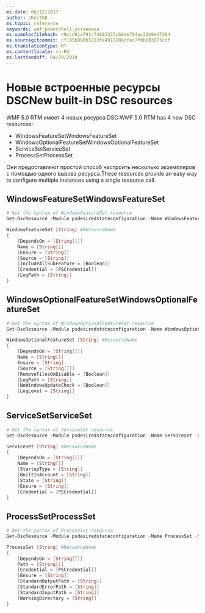 ```yaml
---
ms.date: 06/12/2017
author: JKeithB
ms.topic: reference
keywords: wmf,powershell,установка
ms.openlocfilehash: c9ccd91a791c74682325cb8ee704ac32b9edf284
ms.sourcegitcommit: cf195b090b3223fa4917206dfec7f0b603873cdf
ms.translationtype: HT
ms.contentlocale: ru-RU
ms.lasthandoff: 04/09/2018
---
```

# <a name="new-built-in-dsc-resources"></a><span data-ttu-id="3fc26-102">Новые встроенные ресурсы DSC</span><span class="sxs-lookup"><span data-stu-id="3fc26-102">New built-in DSC resources</span></span>

<span data-ttu-id="3fc26-103">WMF 5.0 RTM имеет 4 новых ресурса DSC:</span><span class="sxs-lookup"><span data-stu-id="3fc26-103">WMF 5.0 RTM has 4 new DSC resources:</span></span>
* <span data-ttu-id="3fc26-104">WindowsFeatureSet</span><span class="sxs-lookup"><span data-stu-id="3fc26-104">WindowsFeatureSet</span></span>
* <span data-ttu-id="3fc26-105">WindowsOptionalFeatureSet</span><span class="sxs-lookup"><span data-stu-id="3fc26-105">WindowsOptionalFeatureSet</span></span>
* <span data-ttu-id="3fc26-106">ServiceSet</span><span class="sxs-lookup"><span data-stu-id="3fc26-106">ServiceSet</span></span>
* <span data-ttu-id="3fc26-107">ProcessSet</span><span class="sxs-lookup"><span data-stu-id="3fc26-107">ProcessSet</span></span>

<span data-ttu-id="3fc26-108">Они предоставляют простой способ настроить несколько экземпляров с помощью одного вызова ресурса.</span><span class="sxs-lookup"><span data-stu-id="3fc26-108">These resources provide an easy way to configure multiple instances using a single resource call.</span></span>

## <a name="windowsfeatureset"></a><span data-ttu-id="3fc26-109">WindowsFeatureSet</span><span class="sxs-lookup"><span data-stu-id="3fc26-109">WindowsFeatureSet</span></span>

```powershell
# Get the syntax of WindowsFeatureSet resource
Get-DscResource -Module psdesiredstateconfiguration -Name WindowsFeatureSet -Syntax

WindowsFeatureSet [String] #ResourceName
{
    [DependsOn = [String[]]]
    Name = [String[]]
    [Ensure = [String]]
    [Source = [String]]
    [IncludeAllSubFeature = [Boolean]]
    [Credential = [PSCredential]]
    [LogPath = [String]]
}
```

## <a name="windowsoptionalfeatureset"></a><span data-ttu-id="3fc26-110">WindowsOptionalFeatureSet</span><span class="sxs-lookup"><span data-stu-id="3fc26-110">WindowsOptionalFeatureSet</span></span>

```powershell
# Get the syntax of WindowsOptionalFeatureSet resource
Get-DscResource -Module psdesiredstateconfiguration -Name WindowsOptionalFeatureSet -Syntax

WindowsOptionalFeatureSet [String] #ResourceName
{
    [DependsOn = [String[]]]
    Name = [String[]]
    Ensure = [String]
    [Source = [String[]]]
    [RemoveFilesOnDisable = [Boolean]]
    [LogPath = [String]]
    [NoWindowsUpdateCheck = [Boolean]]
    [LogLevel = [String]]
}
```

## <a name="serviceset"></a><span data-ttu-id="3fc26-111">ServiceSet</span><span class="sxs-lookup"><span data-stu-id="3fc26-111">ServiceSet</span></span>

```powershell
# Get the syntax of ServiceSet resource
Get-DscResource -Module psdesiredstateconfiguration -Name ServiceSet -Syntax

ServiceSet [String] #ResourceName
{
    [DependsOn = [String[]]]
    Name = [String[]]
    [StartupType = [String]]
    [BuiltInAccount = [String]]
    [State = [String]]
    [Ensure = [String]]
    [Credential = [PSCredential]]
}
```

## <a name="processset"></a><span data-ttu-id="3fc26-112">ProcessSet</span><span class="sxs-lookup"><span data-stu-id="3fc26-112">ProcessSet</span></span>

```powershell
# Get the syntax of ProcessSet resource
Get-DscResource -Module psdesiredstateconfiguration -Name ProcessSet -Syntax

ProcessSet [String] #ResourceName
{
    [DependsOn = [String[]]]
    Path = [String[]]
    [Credential = [PSCredential]]
    [Ensure = [String]]
    [StandardOutputPath = [String]]
    [StandardErrorPath = [String]]
    [StandardInputPath = [String]]
    [WorkingDirectory = [String]]
}
```